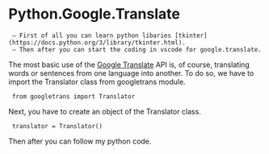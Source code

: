 # Python.Google.Translate

     ⇨ First of all you can learn python libaries [tkinter](https://docs.python.org/3/library/tkinter.html).
     ⇨ Then after you can start the coding in vscode for google.translate.
     
The most basic use of the [Google Translate](https://pypi.org/project/googletrans/) API is, of course, translating words or sentences from one language into another. To do so, we have to import the Translator class from googletrans module.
     
     from googletrans import Translator

Next, you have to create an object of the Translator class.
     
     translator = Translator()
     
Then after you can follow my python code.

